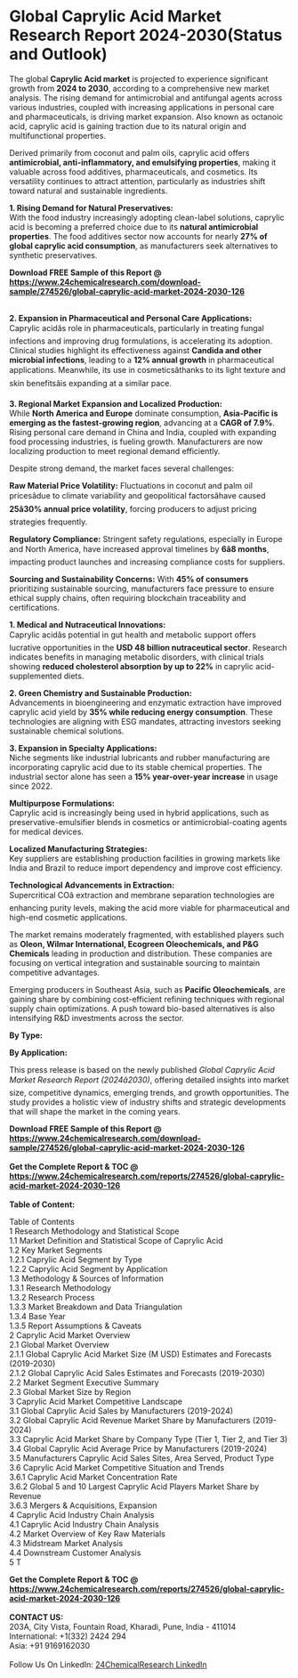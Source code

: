 <h1>Global Caprylic Acid Market Research Report 2024-2030(Status and Outlook)</h1><p>The global <strong>Caprylic Acid market</strong> is projected to experience significant growth from <strong>2024 to 2030</strong>, according to a comprehensive new market analysis. The rising demand for antimicrobial and antifungal agents across various industries, coupled with increasing applications in personal care and pharmaceuticals, is driving market expansion. Also known as octanoic acid, caprylic acid is gaining traction due to its natural origin and multifunctional properties.</p><p>Derived primarily from coconut and palm oils, caprylic acid offers <strong>antimicrobial, anti-inflammatory, and emulsifying properties</strong>, making it valuable across food additives, pharmaceuticals, and cosmetics. Its versatility continues to attract attention, particularly as industries shift toward natural and sustainable ingredients.</p><p><strong>1. Rising Demand for Natural Preservatives:</strong><br>
With the food industry increasingly adopting clean-label solutions, caprylic acid is becoming a preferred choice due to its <strong>natural antimicrobial properties</strong>. The food additives sector now accounts for nearly <strong>27% of global caprylic acid consumption</strong>, as manufacturers seek alternatives to synthetic preservatives.</p><div><b>Download FREE Sample of this Report @ 
            <a href="https://www.24chemicalresearch.com/download-sample/274526/global-caprylic-acid-market-2024-2030-126">
            https://www.24chemicalresearch.com/download-sample/274526/global-caprylic-acid-market-2024-2030-126</a></b></div><br><p><strong>2. Expansion in Pharmaceutical and Personal Care Applications:</strong><br>
Caprylic acidâs role in pharmaceuticals, particularly in treating fungal infections and improving drug formulations, is accelerating its adoption. Clinical studies highlight its effectiveness against <strong>Candida and other microbial infections</strong>, leading to a <strong>12% annual growth</strong> in pharmaceutical applications. Meanwhile, its use in cosmeticsâthanks to its light texture and skin benefitsâis expanding at a similar pace.</p><p><strong>3. Regional Market Expansion and Localized Production:</strong><br>
While <strong>North America and Europe</strong> dominate consumption, <strong>Asia-Pacific is emerging as the fastest-growing region</strong>, advancing at a <strong>CAGR of 7.9%</strong>. Rising personal care demand in China and India, coupled with expanding food processing industries, is fueling growth. Manufacturers are now localizing production to meet regional demand efficiently.</p><p>Despite strong demand, the market faces several challenges:</p><p><strong>Raw Material Price Volatility:</strong> Fluctuations in coconut and palm oil pricesâdue to climate variability and geopolitical factorsâhave caused <strong>25â30% annual price volatility</strong>, forcing producers to adjust pricing strategies frequently.</p><p><strong>Regulatory Compliance:</strong> Stringent safety regulations, especially in Europe and North America, have increased approval timelines by <strong>6â8 months</strong>, impacting product launches and increasing compliance costs for suppliers.</p><p><strong>Sourcing and Sustainability Concerns:</strong> With <strong>45% of consumers</strong> prioritizing sustainable sourcing, manufacturers face pressure to ensure ethical supply chains, often requiring blockchain traceability and certifications.</p><p><strong>1. Medical and Nutraceutical Innovations:</strong><br>
Caprylic acidâs potential in gut health and metabolic support offers lucrative opportunities in the <strong>USD 48 billion nutraceutical sector</strong>. Research indicates benefits in managing metabolic disorders, with clinical trials showing <strong>reduced cholesterol absorption by up to 22%</strong> in caprylic acid-supplemented diets.</p><p><strong>2. Green Chemistry and Sustainable Production:</strong><br>
Advancements in bioengineering and enzymatic extraction have improved caprylic acid yield by <strong>35% while reducing energy consumption</strong>. These technologies are aligning with ESG mandates, attracting investors seeking sustainable chemical solutions.</p><p><strong>3. Expansion in Specialty Applications:</strong><br>
Niche segments like industrial lubricants and rubber manufacturing are incorporating caprylic acid due to its stable chemical properties. The industrial sector alone has seen a <strong>15% year-over-year increase</strong> in usage since 2022.</p><p><strong>Multipurpose Formulations:</strong><br>
	Caprylic acid is increasingly being used in hybrid applications, such as preservative-emulsifier blends in cosmetics or antimicrobial-coating agents for medical devices.</p><p><strong>Localized Manufacturing Strategies:</strong><br>
	Key suppliers are establishing production facilities in growing markets like India and Brazil to reduce import dependency and improve cost efficiency.</p><p><strong>Technological Advancements in Extraction:</strong><br>
	Supercritical COâ extraction and membrane separation technologies are enhancing purity levels, making the acid more viable for pharmaceutical and high-end cosmetic applications.</p><p>The market remains moderately fragmented, with established players such as <strong>Oleon, Wilmar International, Ecogreen Oleochemicals, and P&amp;G Chemicals</strong> leading in production and distribution. These companies are focusing on vertical integration and sustainable sourcing to maintain competitive advantages.</p><p>Emerging producers in Southeast Asia, such as <strong>Pacific Oleochemicals</strong>, are gaining share by combining cost-efficient refining techniques with regional supply chain optimizations. A push toward bio-based alternatives is also intensifying R&amp;D investments across the sector.</p><p><strong>By Type:</strong></p><p><strong>By Application:</strong></p><p>This press release is based on the newly published <em>Global Caprylic Acid Market Research Report (2024â2030)</em>, offering detailed insights into market size, competitive dynamics, emerging trends, and growth opportunities. The study provides a holistic view of industry shifts and strategic developments that will shape the market in the coming years.</p><div><b>Download FREE Sample of this Report @ 
            <a href="https://www.24chemicalresearch.com/download-sample/274526/global-caprylic-acid-market-2024-2030-126">
            https://www.24chemicalresearch.com/download-sample/274526/global-caprylic-acid-market-2024-2030-126</a></b></div><br><div><b>Get the Complete Report & TOC @ 
            <a href="https://www.24chemicalresearch.com/reports/274526/global-caprylic-acid-market-2024-2030-126">
            https://www.24chemicalresearch.com/reports/274526/global-caprylic-acid-market-2024-2030-126</a></b></div><br>
            <b>Table of Content:</b><p>Table of Contents<br />
1 Research Methodology and Statistical Scope<br />
1.1 Market Definition and Statistical Scope of Caprylic Acid<br />
1.2 Key Market Segments<br />
1.2.1 Caprylic Acid Segment by Type<br />
1.2.2 Caprylic Acid Segment by Application<br />
1.3 Methodology & Sources of Information<br />
1.3.1 Research Methodology<br />
1.3.2 Research Process<br />
1.3.3 Market Breakdown and Data Triangulation<br />
1.3.4 Base Year<br />
1.3.5 Report Assumptions & Caveats<br />
2 Caprylic Acid Market Overview<br />
2.1 Global Market Overview<br />
2.1.1 Global Caprylic Acid Market Size (M USD) Estimates and Forecasts (2019-2030)<br />
2.1.2 Global Caprylic Acid Sales Estimates and Forecasts (2019-2030)<br />
2.2 Market Segment Executive Summary<br />
2.3 Global Market Size by Region<br />
3 Caprylic Acid Market Competitive Landscape<br />
3.1 Global Caprylic Acid Sales by Manufacturers (2019-2024)<br />
3.2 Global Caprylic Acid Revenue Market Share by Manufacturers (2019-2024)<br />
3.3 Caprylic Acid Market Share by Company Type (Tier 1, Tier 2, and Tier 3)<br />
3.4 Global Caprylic Acid Average Price by Manufacturers (2019-2024)<br />
3.5 Manufacturers Caprylic Acid Sales Sites, Area Served, Product Type<br />
3.6 Caprylic Acid Market Competitive Situation and Trends<br />
3.6.1 Caprylic Acid Market Concentration Rate<br />
3.6.2 Global 5 and 10 Largest Caprylic Acid Players Market Share by Revenue<br />
3.6.3 Mergers & Acquisitions, Expansion<br />
4 Caprylic Acid Industry Chain Analysis<br />
4.1 Caprylic Acid Industry Chain Analysis<br />
4.2 Market Overview of Key Raw Materials<br />
4.3 Midstream Market Analysis<br />
4.4 Downstream Customer Analysis<br />
5 T</p><div><b>Get the Complete Report & TOC @ 
            <a href="https://www.24chemicalresearch.com/reports/274526/global-caprylic-acid-market-2024-2030-126">
            https://www.24chemicalresearch.com/reports/274526/global-caprylic-acid-market-2024-2030-126</a></b></div><br><b>CONTACT US:</b><br>
            203A, City Vista, Fountain Road, Kharadi, Pune, India - 411014<br>
            International: +1(332) 2424 294<br>
            Asia: +91 9169162030 <br><br>
            Follow Us On LinkedIn: <a href="https://www.linkedin.com/company/24chemicalresearch/">24ChemicalResearch LinkedIn</a>